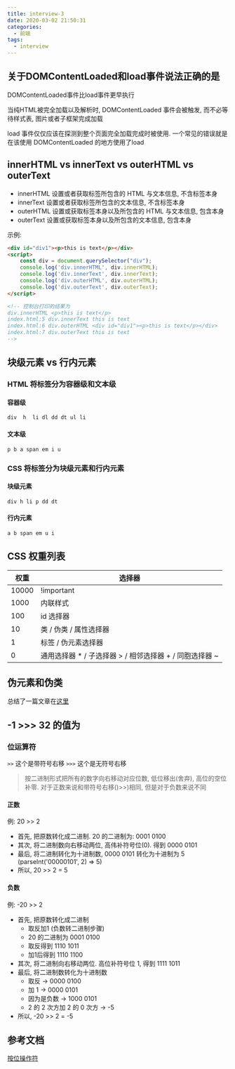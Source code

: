 ```yaml
---
title: interview-3
date: 2020-03-02 21:50:31
categories:
  - 前端
tags:
  - interview
---
```


## 关于DOMContentLoaded和load事件说法正确的是

DOMContentLoaded事件比load事件更早执行

当纯HTML被完全加载以及解析时, DOMContentLoaded 事件会被触发, 而不必等待样式表, 图片或者子框架完成加载

load 事件仅仅应该在探测到整个页面完全加载完成时被使用. 一个常见的错误就是在该使用 DOMContentLoaded 的地方使用了load

## innerHTML vs innerText vs outerHTML vs outerText

- innerHTML 设置或者获取标签所包含的 HTML 与文本信息, 不含标签本身
- innerText 设置或者获取标签所包含的文本信息, 不含标签本身
- outerHTML 设置或获取标签本身以及所包含的 HTML 与文本信息, 包含本身
- outerText 设置或获取标签本身以及所包含的文本信息, 包含本身

示例:
```html
<div id="div1"><p>this is text</p></div>
<script>
    const div = document.querySelector("div");
    console.log('div.innerHTML', div.innerHTML);
    console.log('div.innerText', div.innerText);
    console.log('div.outerHTML', div.outerHTML);
    console.log('div.outerText', div.outerText);
</script>

<!-- 控制台打印的结果为
div.innerHTML <p>this is text</p>
index.html:5 div.innerText this is text
index.html:6 div.outerHTML <div id="div1"><p>this is text</p></div>
index.html:7 div.outerText this is text
-->
```

## 块级元素 vs 行内元素

### HTML 将标签分为容器级和文本级

#### 容器级

```log
div  h  li dl dd dt ul li
```

#### 文本级

```log
p b a span em i u
```

### CSS 将标签分为块级元素和行内元素

#### 块级元素

```log
div h li p dd dt
```

#### 行内元素

```log
a b span em u i
```

## CSS 权重列表

权重 | 选择器
--- | ---
10000 | !important
1000 | 内联样式
100 | id 选择器
10 | 类 / 伪类 / 属性选择器
1 | 标签 / 伪元素选择器
0 | 通用选择器 * / 子选择器 > / 相邻选择器 + / 同胞选择器 ~

## 伪元素和伪类

总结了一篇文章在[这里](https://note.niubishanshan.top/%E5%89%8D%E7%AB%AF/CSS/%E4%BC%AA%E7%B1%BB%E5%92%8C%E4%BC%AA%E5%85%83%E7%B4%A0/)

## -1 >>> 32 的值为

### 位运算符

`>>` 这个是带符号右移
`>>>` 这个是无符号右移

> 按二进制形式把所有的数字向右移动对应位数, 低位移出(舍弃), 高位的空位补零. 对于正数来说和带符号右移()>>)相同, 但是对于负数来说不同

#### 正数

例: 20 >> 2

- 首先, 把原数转化成二进制. 20 的二进制为: 0001 0100
- 其次, 将二进制数向右移动两位, 高伟补符号位(0). 得到 0000 0101
- 最后, 将二进制转化为十进制数, 0000 0101 转化为十进制为 5 (parseInt('00000101', 2) => 5)
- 所以, 20 >> 2 = 5

#### 负数

例: -20 >> 2

- 首先, 把原数转化成二进制
  - 取反加1 (负数转二进制步骤)
  - 20 的二进制为 0001 0100
  - 取反得到 1110 1011
  - 加1后得到 1110 1100
- 其次, 将二进制向右移动两位. 高位补符号位 1, 得到 1111 1011
- 最后, 将二进制数转化为十进制数
  - 取反 -> 0000 0100
  - 加 1 -> 0000 0101
  - 因为是负数 -> 1000 0101
  - 2 的 2 次方加 2 的 0 次方 -> -5
- 所以, -20 >> 2 = -5

## 参考文档

[按位操作符](https://developer.mozilla.org/zh-CN/docs/Web/JavaScript/Reference/Operators/Bitwise_Operators#Unsigned_right_shift)



